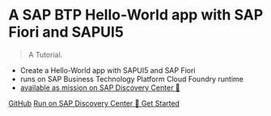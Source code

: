 

# A SAP BTP Hello-World app with SAP Fiori and SAPUI5

<small></small>

> A Tutorial.

- Create a Hello-World app with SAPUI5 and SAP Fiori 
- runs on SAP Business Technology Platform Cloud Foundry runtime
- [available as mission on SAP Discovery Center :rocket: ](https://discovery-center.cloud.sap/missiondetail/3585/) 

[GitHub](https://github.com/SAP-samples/btp-hello-world-fiori)
[Run on SAP Discovery Center :rocket: ](https://discovery-center.cloud.sap/missiondetail/3585/) 
[Get Started](#home)